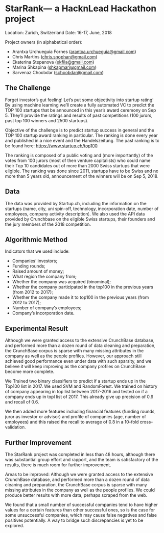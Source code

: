 # StarRank—  a HacknLead Hackathon project

Location: Zurich, Switzerland
Date: 16-17, June, 2018

Project owners (in alphabetical order): 
* Arantxa Urchueguia Fornes (arantxa.urchueguia@gmail.com)
* Chris Martins (chris.snophan@gmail.com)
* Ekaterina Stepanova (ekfila@gmail.com)
* Marina Shkapina (shkapmari@gmail.com)
* Sarvenaz Choobdar (schoobdar@gmail.com)



## The Challenge
Forget investor’s gut feeling! Let’s put some objectivity into startup rating! By using machine learning we’ll create a fully automated VC to predict the TOP 100 startups that be announced in this year’s award ceremony on Sep 5. They’ll provide the ratings and results of past competitions (100 jurors, past top 100 winners and 2500 startups).

Objective of the challenge is to predict startup success in general and the TOP 100 startup award ranking in particular. The ranking is done every year and published in a nice event and the Handelszeitung. The past ranking is to be found here: https://www.startup.ch/top100


The ranking is composed of a public voting and (more importantly) of the votes from 100 jurors (most of then venture capitalists) who could name their Top 10 candidates out of more than 2000 Swiss startups that were eligible. The ranking was done since 2011, startups have to be Swiss and no more than 5 years old, announcement of the winners will be on Sep 5, 2018.

## Data

The data was provided by Startup.ch, including the information on the startups (name, city, uni spin-off, technology, incorporation date, number of employees, company activity description). 
We also used the API data provided by Crunchbase on the eligible Swiss startups, their founders and the jury members of the 2018 competition. 

## Algorithmic Method

Indicators that we used include:

* Companies’ investors;
* Funding rounds;
* Raised amount of money;
* What region the company from;
* Whether the company was acquired (binominal);
* Whether the company participated in the top100 in the previous years (from 2012 to 2017);
* Whether the company made it to top100 in the previous years (from 2012 to 2017);
* Number of company’s employees;
* Company’s incorporation date.

## Experimental Result

Although we were granted access to the extensive CrunchBase database, and performed more than a dozen round of data cleaning and preparation, the CrunchBase corpus is sparse with many missing attributes in the company as well as the people profiles. However, our approach still achieved good performance even under data with such sparsity, and we believe it will keep improving as the company profiles on CrunchBase become more complete.

We Trained two binary classifiers to predict if a startup ends up in the Top100 list in 2017. We used SVM and RandomForest. We trained on history of company appearing in top list between 2017-2016 and tested on if a company ends up in topl list of 2017. This already give up precision of 0.9 and recall of 0.6. 

We then added more features including financial features (funding rounds, juror as investor or advisor) and profile of companies (age, number of employees) and this raised the recall to average of 0.8 in a 10-fold cross-validation.


## Further Improvement
The StarRank project was completed in less than 48 hours, although there was substantial  group effort and rapport, and the team is satisfactory of the results, there is much room for further improvement. 

Areas to be improved:
Although we were granted access to the extensive CrunchBase database, and performed more than a dozen round of data cleaning and preparation, the CrunchBase corpus is sparse with many missing attributes in the company as well as the people profiles. We could produce better results with more data, perhaps scraped from the web. 

We found that a small number of successful companies tend to have higher values for a certain features than other successful ones, so is the case for some unsuccessful companies, which may cause false negatives and false positives potentially. A way to bridge such discrepancies is yet to be explored.



